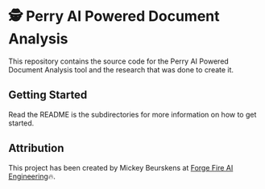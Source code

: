 # 🕵 Perry AI Powered Document Analysis
This repository contains the source code for the Perry AI Powered Document Analysis tool and the research that was done to create it. 

## Getting Started
Read the README is the subdirectories for more information on how to get started.

## Attribution
This project has been created by Mickey Beurskens at [Forge Fire AI Engineering](https://forgefire.dev/)🔥.